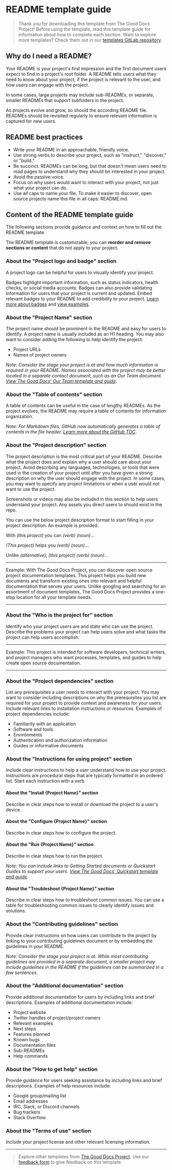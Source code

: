# README template guide

> Thank you for downloading this template from The Good Docs Project! Before using the template, read this template guide for information about how to complete each section. Want to explore more templates? Check them out in our [templates GitLab repository](https://gitlab.com/tgdp/templates).

## Why do I need a README?

Your README is your project's first impression and the first document users expect to find in a project's root folder. A README tells users what they need to know about your project, if the project is relevant to the user, and how users can engage with the project.

In some cases, large projects may include sub-READMEs, or separate, smaller READMEs that support subfolders in the project.

As projects evolve and grow, so should the according README file. READMEs should be revisited regularly to ensure relevant information is captured for new users.

## README best practices

* Write your README in an approachable, friendly voice.
* Use strong verbs to describe your project, such as "instruct," "discover," or "build."
* Be succinct. READMEs can be long, but that doesn't mean users need to read pages to understand why they should be interested in your project.
* Avoid the passive voice.
* Focus on why users would want to interact with your project, not just what your project can do.
* Use all caps to name your file. To make it easier to discover, open source projects name this file in all caps: README.md.

## Content of the README template guide

The following sections provide guidance and context on how to fill out the README template.

The README template is customizable; you can **reorder and remove sections or content** that do not apply to your project.

### About the "Project logo and badge" section

A project logo can be helpful for users to visually identify your project.

Badges highlight important information, such as status indicators, health checks, or social media accounts. Badges can also provide validating information for users that your project is current and updated. Embed relevant badges to your README to add credibility to your project. [Learn more about badges](https://github.com/badges/shields) and [view examples](https://github.com/dwyl/repo-badges).

### About the "Project Name" section

The project name should be prominent in the README and easy for users to identify. A project name is usually included as an H1 heading. You may also want to consider adding the following to help identify the project:

* Project URLs
* Names of project owners

_Note: Consider the stage your project is at and how much information is required in your README. Names associated with the project may be better located in a separate contact document, such as an Our Team document. [View The Good Docs' Our Team template and guide](https://gitlab.com/tgdp/templates/-/tree/main/our-team)_.

### About the "Table of contents" section

A table of contents can be useful in the case of lengthy READMEs. As the project evolves, the README may require a table of contents for information organization.

_Note: For Markdown files, GitHub now automatically generates a table of contents in the file header. [Learn more about the GitHub TOC](https://github.blog/changelog/2021-04-13-table-of-contents-support-in-markdown-files/)_.

### About the "Project description" section

The project description is the most critical part of your README. Describe what the project does and explain why a user should care about your project. Avoid describing any languages, technologies, or tools that were used in the creation of your project until after you have given a strong description on why the user should engage with the project. In some cases, you may want to specify any project limitations or when a user would not want to use the project.

Screenshots or videos may also be included in this section to help users understand your project. Any assets you direct users to should exist in the repo.

You can use the below project description format to start filling in your project description. An example is provided.

With _(this project)_ you can _(verb)_ _(noun)_...

_(This project)_ helps you _(verb)_ _(noun)_...

Unlike _(alternative)_, _(this project)_ _(verb)_ _(noun)_...

---

Example: With The Good Docs Project, you can discover open source project documentation templates. This project helps you build new documents and transform existing ones into relevant and helpful documentation that serves your users. Unlike googling and searching for an assortment of document templates, The Good Docs Project provides a one-stop location for all your template needs.

---

### About the "Who is the project for" section

Identify who your project users are and state who can use the project. Describe the problems your project can help users solve and what tasks the project can help users accomplish.

---

Example: This project is intended for software developers, technical writers, and project managers who want processes, templates, and guides to help create open source documentation.

---

### About the "Project dependencies" section

List any prerequisites a user needs to interact with your project. You may want to consider including descriptions on why the prerequisites you list are required for your project to provide context and awareness for your users. Include relevant links to installation instructions or resources. Examples of project dependencies include:

* Familiarity with an application
* Software and tools
* Environments
* Authentication and authorization information
* Guides or informative documents

### About the "Instructions for using project" section

Include clear instructions to help a user understand how to use your project. Instructions are procedural steps that are typically formatted in an ordered list. Start each instruction with a verb.

#### About the "Install {Project Name}" section

Describe in clear steps how to install or download the project to a user's device.

#### About the "Configure {Project Name}" section

Describe in clear steps how to configure the project.

#### About the "Run {Project Name}" section

Describe in clear steps how to run the project.

_Note: You can include links to Getting Started documents or Quickstart Guides to support your users. [View The Good Docs' Quickstart template and guide](https://gitlab.com/tgdp/templates/-/tree/main/quickstarts)._

#### About the "Troubleshoot {Project Name}" section

Describe in clear steps how to troubleshoot common issues. You can use a table for troubleshooting common issues to clearly identify issues and solutions.

### About the "Contributing guidelines" section

Provide clear instructions on how users can contribute to the project by linking to your contributing guidelines document or by embedding the guidelines in your README.

_Note: Consider the stage your project is at. While most contributing guidelines are provided in a separate document, a smaller project may include guidelines in the README if the guidelines can be summarized in a few sentences._

### About the "Additional documentation" section

Provide additional documentation for users by including links and brief descriptions. Examples of additional documentation include:

* Project website
* Twitter handles of project/project owners
* Relevant examples
* Next steps
* Features planned
* Known bugs
* Documentation files
* Sub-READMEs
* Help commands

### About the "How to get help" section

Provide guidance for users seeking assistance by including links and brief descriptions. Examples of help resources include:

* Google group/mailing list
* Email addresses
* IRC, Slack, or Discord channels
* Bug trackers
* Stack Overflow

### About the "Terms of use" section

Include your project license and other relevant licensing information.

---

> Explore other templates from [The Good Docs Project](https://thegooddocsproject.dev/). Use our [feedback form](https://thegooddocsproject.dev/feedback/?template=Readme%20guide) to give feedback on this template.
